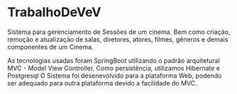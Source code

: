 # TrabalhoDeVeV
Sistema para gerenciamento de Sessões de um cinema.
Bem como criação, remoção e atualização de salas, diretores, atores, filmes, gêneros e demais componentes de um Cinema.

As tecnologias usadas foram SpringBoot utilizando o padrão arquitetural MVC - Model View Controller. 
Como persistência, utilizamos Hibernate e Postgresql
O Sistema foi desenevolvido para a plataforma Web, podendo ser adequado para outra plataforma devido a facilidade do MVC.
